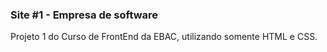 ### Site #1 - Empresa de software
 Projeto 1 do Curso de FrontEnd da EBAC, utilizando somente HTML e CSS. 
